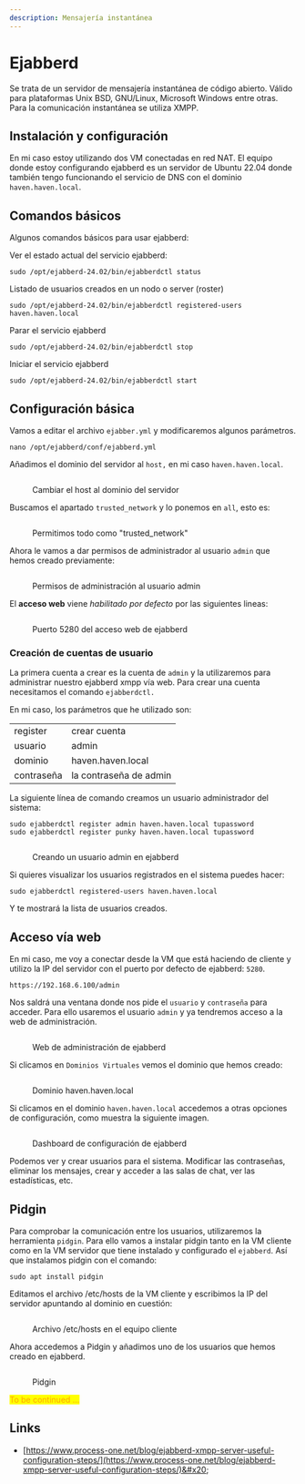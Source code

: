 ```yaml
---
description: Mensajería instantánea
---
```


# Ejabberd

Se trata de un servidor de mensajería instantánea de código abierto. Válido para plataformas Unix BSD, GNU/Linux, Microsoft Windows entre otras. Para la comunicación instantánea se utiliza XMPP.

## Instalación y configuración

En mi caso estoy utilizando dos VM conectadas en red NAT. El equipo donde estoy configurando ejabberd es un servidor de Ubuntu 22.04 donde también tengo funcionando el servicio de DNS con el dominio `haven.haven.local`.

## Comandos básicos

Algunos comandos básicos para usar ejabberd:

Ver el estado actual del servicio ejabberd:

```
sudo /opt/ejabberd-24.02/bin/ejabberdctl status
```

Listado de usuarios creados en un nodo o server (roster)

```
sudo /opt/ejabberd-24.02/bin/ejabberdctl registered-users haven.haven.local
```

Parar el servicio ejabberd

```
sudo /opt/ejabberd-24.02/bin/ejabberdctl stop
```

Iniciar el servicio ejabberd

```
sudo /opt/ejabberd-24.02/bin/ejabberdctl start
```

## Configuración básica

Vamos a editar el archivo `ejabber.yml`  y modificaremos algunos parámetros.&#x20;

```
nano /opt/ejabberd/conf/ejabberd.yml
```

Añadimos el dominio del servidor al `host,` en mi caso `haven.haven.local`.

<figure><img src="../.gitbook/assets/image (10) (1) (1).png" alt=""><figcaption><p>Cambiar el host al dominio del servidor</p></figcaption></figure>

Buscamos el apartado `trusted_network` y lo ponemos en `all`, esto es:

<figure><img src="../.gitbook/assets/image (1) (1) (1) (1) (1) (1) (1) (1) (1) (1) (1) (1) (1) (1).png" alt=""><figcaption><p>Permitimos todo como "trusted_network"</p></figcaption></figure>

Ahora le vamos a dar permisos de administrador al usuario `admin` que hemos creado previamente:

<figure><img src="../.gitbook/assets/image (2) (1) (1) (1) (1) (1) (1) (1) (1) (1) (1) (1).png" alt=""><figcaption><p>Permisos de administración al usuario admin</p></figcaption></figure>

El **acceso web** viene _habilitado por defecto_ por las siguientes lineas:

<figure><img src="../.gitbook/assets/image (3) (1) (1) (1) (1) (1) (1) (1) (1) (1).png" alt=""><figcaption><p>Puerto 5280 del acceso web de ejabberd</p></figcaption></figure>

### Creación de cuentas de usuario&#x20;

La primera cuenta a crear es la cuenta de `admin` y  la utilizaremos para administrar nuestro ejabberd xmpp vía web. Para crear una cuenta necesitamos el comando `ejabberdctl.`

En mi caso, los parámetros que he utilizado son:



|            |                        |
| ---------- | ---------------------- |
| register   | crear cuenta           |
| usuario    | admin                  |
| dominio    | haven.haven.local      |
| contraseña | la contraseña de admin |

La siguiente línea de comando creamos un usuario administrador del sistema:

```
sudo ejabberdctl register admin haven.haven.local tupassword
sudo ejabberdctl register punky haven.haven.local tupassword
```

<figure><img src="../.gitbook/assets/image (286).png" alt=""><figcaption><p>Creando un usuario admin en ejabberd</p></figcaption></figure>

Si quieres visualizar los usuarios registrados en el sistema puedes hacer:

```
sudo ejabberdctl registered-users haven.haven.local
```

Y te mostrará la lista de usuarios creados.

## Acceso vía web

En mi caso, me voy a conectar desde la VM que está haciendo de cliente y utilizo la IP del servidor con el puerto por defecto de ejabberd: `5280`.&#x20;

```
https://192.168.6.100/admin
```

Nos saldrá una ventana donde nos pide el `usuario` y `contraseña` para acceder. Para ello usaremos el usuario `admin` y ya tendremos acceso a la web de administración.

<figure><img src="../.gitbook/assets/image (4) (1) (1) (1) (1) (1) (1) (1) (1) (1).png" alt=""><figcaption><p>Web de administración de ejabberd</p></figcaption></figure>

Si clicamos en `Dominios Virtuales` vemos el dominio que hemos creado:

<figure><img src="../.gitbook/assets/image (6) (1) (1) (1) (1) (1) (1) (1).png" alt=""><figcaption><p>Dominio haven.haven.local </p></figcaption></figure>

Si clicamos en el dominio `haven.haven.local` accedemos a otras opciones de configuración, como muestra la siguiente imagen.

<figure><img src="../.gitbook/assets/image (7) (1) (1) (1) (1) (1) (1).png" alt=""><figcaption><p>Dashboard de configuración de ejabberd</p></figcaption></figure>

Podemos ver y crear usuarios para el sistema. Modificar las contraseñas, eliminar los mensajes, crear y acceder  a las salas de chat, ver las estadísticas, etc.

## Pidgin

Para comprobar la comunicación entre los usuarios, utilizaremos la herramienta `pidgin`. Para ello vamos a  instalar pidgin tanto en la VM cliente como  en la VM servidor que tiene instalado y configurado el `ejabberd`. Así que instalamos pidgin con el comando:

```
sudo apt install pidgin
```

Editamos el archivo /etc/hosts de la VM cliente y escribimos la IP del servidor apuntando al dominio en cuestión:

<figure><img src="../.gitbook/assets/image (9) (1) (1) (1).png" alt=""><figcaption><p>Archivo /etc/hosts en el equipo cliente</p></figcaption></figure>

Ahora accedemos a Pidgin y añadimos uno de los usuarios que hemos creado en ejabberd.

<figure><img src="../.gitbook/assets/image (8) (1) (1) (1) (1) (1).png" alt=""><figcaption><p>Pidgin</p></figcaption></figure>

<mark style="color:orange;">To be continued ...</mark>

## Links

* [https://www.process-one.net/blog/ejabberd-xmpp-server-useful-configuration-steps/](https://www.process-one.net/blog/ejabberd-xmpp-server-useful-configuration-steps/)&#x20;
